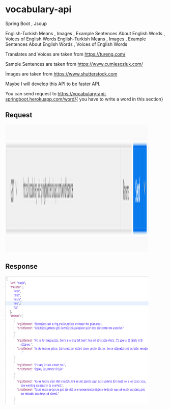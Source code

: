 # vocabulary-api
Spring Boot , Jsoup 

English-Turkish Means , Images , Example Sentences About English Words , Voices of English Words
English-Turkish Means , Images , Example Sentences About English Words , Voices of English Words

Translates and Voices are taken from https://tureng.com/

Sample Sentences are taken from https://www.cumlesozluk.com/

İmages are taken from https://www.shutterstock.com

Maybe I will develop this API to be faster API.

You can send request to https://vocabulary-api-springboot.herokuapp.com/word/{ you have to write a word in this section}


<h2>Request</h2>
<img src="./images/request.png" alt="request" height="400" width="450">

<h2>Response</h2>
<img src="./images/result.png" alt="response" height="400" width="450">
